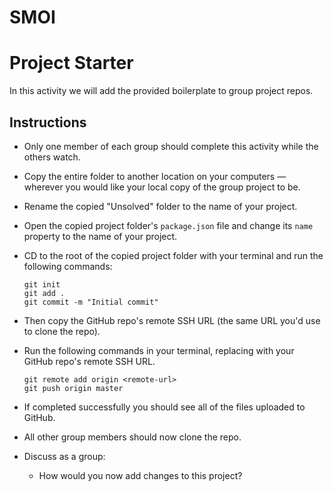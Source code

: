 
# SMOI

# Project Starter

In this activity we will add the provided boilerplate to group project repos.

## Instructions

* Only one member of each group should complete this activity while the others watch.

* Copy the entire folder to another location on your computers &mdash; wherever you would like your local copy of the group project to be.

* Rename the copied "Unsolved" folder to the name of your project.

* Open the copied project folder's `package.json` file and change its `name` property to the name of your project.

* CD to the root of the copied project folder with your terminal and run the following commands:

  ```
  git init
  git add .
  git commit -m "Initial commit"
  ```

* Then copy the GitHub repo's remote SSH URL (the same URL you'd use to clone the repo).

* Run the following commands in your terminal, replacing <remote-url> with your GitHub repo's remote SSH URL.

  ```
  git remote add origin <remote-url>
  git push origin master
  ```

* If completed successfully you should see all of the files uploaded to GitHub.

* All other group members should now clone the repo.

* Discuss as a group:

  * How would you now add changes to this project?

